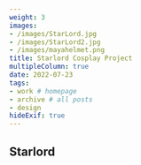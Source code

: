 ```yaml
---
weight: 3
images:
- /images/StarLord.jpg
- /images/StarLord2.jpg
- /images/mayahelmet.png
title: Starlord Cosplay Project
multipleColumn: true
date: 2022-07-23
tags:
- work # homepage
- archive # all posts
- design
hideExif: true
---
```


## Starlord